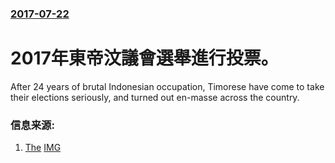 ### [2017-07-22](/news/2017/07/22/index.md)

##### 
# 2017年東帝汶議會選舉進行投票。 

After 24 years of brutal Indonesian occupation, Timorese have come to take their elections seriously, and turned out en-masse across the country.


### 信息来源:

1. [The](http://www.smh.com.au/world/east-timor-election-mass-turnout-amid-reported-threats-20170722-gxgiqt.html) [IMG](https://static.ffx.io/images/$width_800%2C$height_450/t_crop_fill/q_86%2Cf_auto/7e19d6b505bbb7549039fe9fa149e7c5a8e835d4)

